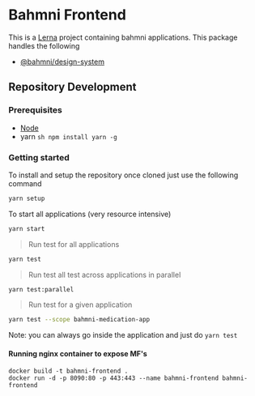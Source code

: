 # Bahmni Frontend

This is a [Lerna](https://lerna.js.org/) project containing bahmni applications. This package handles the following

-  [@bahmni/design-system](packages/bahmni-design-system)

## Repository Development
### Prerequisites

- [Node](https://nodejs.org/en/download)
- yarn ```sh npm install yarn -g ```
### Getting started

To install and setup the repository once cloned just use the following command

```sh
yarn setup
```

To start all applications (very resource intensive)
```sh
yarn start
```

> Run test for all applications
```sh
yarn test
```

> Run test all test across applications in parallel
```sh
yarn test:parallel
```

> Run test for a given application
```sh
yarn test --scope bahmni-medication-app
```
Note: you can always go inside the application and just do `yarn test`


#### Running nginx container to expose MF's
```
docker build -t bahmni-frontend .
docker run -d -p 8090:80 -p 443:443 --name bahmni-frontend bahmni-frontend
```